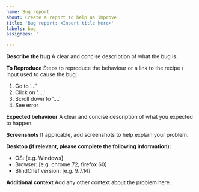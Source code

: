 ```yaml
---
name: Bug report
about: Create a report to help us improve
title: 'Bug report: <Insert title here>'
labels: bug
assignees: ''

---
```


**Describe the bug**
A clear and concise description of what the bug is.

**To Reproduce**
Steps to reproduce the behaviour or a link to the recipe / input used to cause the bug:

1. Go to '...'
2. Click on '....'
3. Scroll down to '....'
4. See error

**Expected behaviour**
A clear and concise description of what you expected to happen.

**Screenshots**
If applicable, add screenshots to help explain your problem.

**Desktop (if relevant, please complete the following information):**
 - OS: [e.g. Windows]
 - Browser: [e.g. chrome 72, firefox 60]
 - BlindChef version: [e.g. 9.7.14]

**Additional context**
Add any other context about the problem here.
